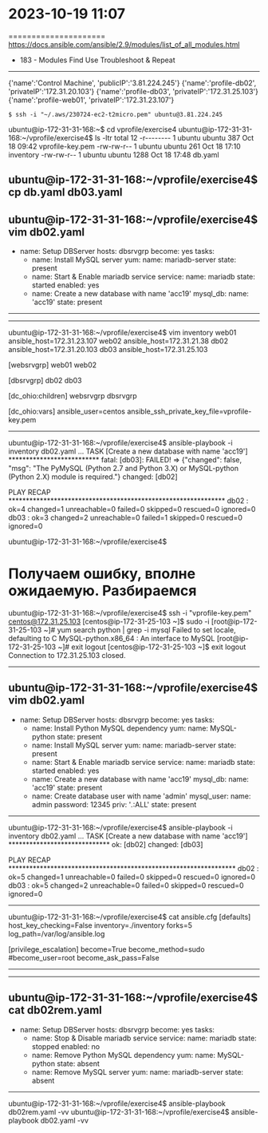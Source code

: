 # 2023-10-19    11:07
=====================
https://docs.ansible.com/ansible/2.9/modules/list_of_all_modules.html

* 183 - Modules Find Use Troubleshoot & Repeat
----------------------------------------------

{'name':'Control Machine', 'publicIP':'3.81.224.245'}
{'name':'profile-db02', 'privateIP':'172.31.20.103'}
{'name':'profile-db03', 'privateIP':'172.31.25.103'}
{'name':'profile-web01', 'privateIP':'172.31.23.107'}

    $ ssh -i "~/.aws/230724-ec2-t2micro.pem" ubuntu@3.81.224.245
ubuntu@ip-172-31-31-168:~$ cd vprofile/exercise4
ubuntu@ip-172-31-31-168:~/vprofile/exercise4$ ls -ltr
total 12
-r-------- 1 ubuntu ubuntu  387 Oct 18 09:42 vprofile-key.pem
-rw-rw-r-- 1 ubuntu ubuntu  261 Oct 18 17:10 inventory
-rw-rw-r-- 1 ubuntu ubuntu 1288 Oct 18 17:48 db.yaml

ubuntu@ip-172-31-31-168:~/vprofile/exercise4$ cp db.yaml db03.yaml
-------
ubuntu@ip-172-31-31-168:~/vprofile/exercise4$ vim db02.yaml
---
- name: Setup DBServer
  hosts: dbsrvgrp
  become: yes
  tasks:
  - name: Install MySQL server
    yum:
      name: mariadb-server
      state: present
  - name: Start & Enable mariadb service
    service:
      name: mariadb
      state: started
      enabled: yes
  - name: Create a new database with name 'acc19'
    mysql_db:
      name: 'acc19'
      state: present

-------
-------
ubuntu@ip-172-31-31-168:~/vprofile/exercise4$ vim inventory
web01 ansible_host=172.31.23.107
web02 ansible_host=172.31.21.38
db02 ansible_host=172.31.20.103
db03 ansible_host=172.31.25.103

[websrvgrp]
web01
web02

[dbsrvgrp]
db02
db03

[dc_ohio:children]
websrvgrp
dbsrvgrp

[dc_ohio:vars]
ansible_user=centos
ansible_ssh_private_key_file=vprofile-key.pem

-------

ubuntu@ip-172-31-31-168:~/vprofile/exercise4$ ansible-playbook -i inventory db02.yaml
...
TASK [Create a new database with name 'acc19'] **************************
fatal: [db03]: FAILED! => {"changed": false, "msg": "The PyMySQL (Python 2.7 and Python 3.X) or MySQL-python (Python 2.X) module is required."}
changed: [db02]

PLAY RECAP **************************************************************
db02                       : ok=4    changed=1    unreachable=0    failed=0    skipped=0    rescued=0    ignored=0   
db03                       : ok=3    changed=2    unreachable=0    failed=1    skipped=0    rescued=0    ignored=0   

ubuntu@ip-172-31-31-168:~/vprofile/exercise4$ 

# Получаем ошибку, вполне ожидаемую. Разбираемся
ubuntu@ip-172-31-31-168:~/vprofile/exercise4$ ssh -i "vprofile-key.pem" centos@172.31.25.103
[centos@ip-172-31-25-103 ~]$ sudo -i
[root@ip-172-31-25-103 ~]# yum search python | grep -i mysql
Failed to set locale, defaulting to C
MySQL-python.x86_64 : An interface to MySQL
[root@ip-172-31-25-103 ~]# exit
logout
[centos@ip-172-31-25-103 ~]$ exit
logout
Connection to 172.31.25.103 closed.

-------
ubuntu@ip-172-31-31-168:~/vprofile/exercise4$ vim db02.yaml
---
- name: Setup DBServer
  hosts: dbsrvgrp
  become: yes
  tasks:
  - name: Install Python MySQL dependency
    yum:
      name: MySQL-python
      state: present
  - name: Install MySQL server
    yum:
      name: mariadb-server
      state: present
  - name: Start & Enable mariadb service
    service:
      name: mariadb
      state: started
      enabled: yes
  - name: Create a new database with name 'acc19'
    mysql_db:
      name: 'acc19'
      state: present
  - name: Create database user with name 'admin'
    mysql_user:
      name: admin
      password: 12345
      priv: '*.*:ALL'
      state: present
-------

ubuntu@ip-172-31-31-168:~/vprofile/exercise4$ ansible-playbook -i inventory db02.yaml
...
TASK [Create a new database with name 'acc19'] *****************************
ok: [db02]
changed: [db03]

PLAY RECAP *****************************************************************
db02     : ok=5    changed=1    unreachable=0    failed=0    skipped=0    rescued=0    ignored=0   
db03     : ok=5    changed=2    unreachable=0    failed=0    skipped=0    rescued=0    ignored=0   


-------
ubuntu@ip-172-31-31-168:~/vprofile/exercise4$ cat ansible.cfg
[defaults]
host_key_checking=False
inventory=./inventory
forks=5
log_path=/var/log/ansible.log

[privilege_escalation]
become=True
become_method=sudo
#become_user=root
become_ask_pass=False

--------
--------
ubuntu@ip-172-31-31-168:~/vprofile/exercise4$ cat db02rem.yaml
---
- name: Setup DBServer
  hosts: dbsrvgrp
  become: yes
  tasks:
  - name: Stop & Disable mariadb service
    service:
      name: mariadb
      state: stopped
      enabled: no
  - name: Remove Python MySQL dependency
    yum:
      name: MySQL-python
      state: absent
  - name: Remove MySQL server
    yum:
      name: mariadb-server
      state: absent

-------


ubuntu@ip-172-31-31-168:~/vprofile/exercise4$ ansible-playbook db02rem.yaml -vv
ubuntu@ip-172-31-31-168:~/vprofile/exercise4$ ansible-playbook db02.yaml -vv

